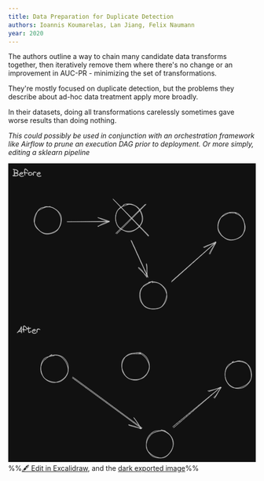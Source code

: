 ```yaml
---
title: Data Preparation for Duplicate Detection
authors: Ioannis Koumarelas, Lan Jiang, Felix Naumann
year: 2020
---
```


The authors outline a way to chain many candidate data transforms together, then iteratively remove them where there's no change or an improvement in AUC-PR - minimizing the set of transformations.

They're mostly focused on duplicate detection, but the problems they describe about ad-hoc data treatment apply more broadly.

In their datasets, doing all transformations carelessly sometimes gave worse results than doing nothing. 

_This could possibly be used in conjunction with an orchestration framework like Airflow to prune an execution DAG prior to deployment. Or more simply, editing a sklearn pipeline_

![](../drawings/@koumarelasDataPreparationDuplicate2020%202023-09-22%2010.31.26.excalidraw.png)
%%[🖋 Edit in Excalidraw](@koumarelasDataPreparationDuplicate2020%202023-09-22%2010.31.26.excalidraw.md), and the [dark exported image](@koumarelasDataPreparationDuplicate2020%202023-09-22%2010.31.26.excalidraw.dark.png)%%